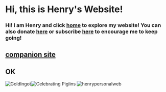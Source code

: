 # Hi, this is Henry's Website!
### Hi! I am Henry and click [home](https://henrypersonalweb.github.io/home/) to explore my website! You can also donate [here](https://henrypersonalweb.github.io/donations/) or subscribe [here](https://henrypersonalweb.github.io/subscribe/) to encourage me to keep going!


## [companion site](https://qqiumax.github.io/)
## OK

![GoldIngot](https://henrypersonalweb.github.io/pictures/goldingot.gif)![Celebrating Piglins](https://henrypersonalweb.github.io/pictures/piglin.gif) ![henrypersonalweb](https://henrypersonalweb.github.io/pictures/piglinbrute.gif)

<audio id="music1" controls="controls" autoplay="autoplay" preload id="music1" hidden>

<source src="https://henrypersonalweb.github.io/play.mp3" />

</audio>

<!--Play-->

<img id="btn" class="active" src="henrypersonalweb.github.io/pictures/angry.png" alt="" />

<!--Haihaihai-->




